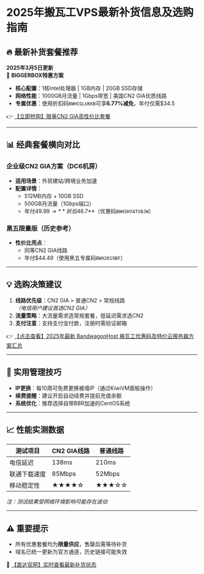 # 2025年搬瓦工VPS最新补货信息及选购指南

## 🔥 最新补货套餐推荐

**2025年3月5日更新**  
📌 **BIGGERBOX特惠方案**  
- **核心配置**：1核Intel处理器 | 1GB内存 | 20GB SSD存储  
- **网络性能**：1000GB月流量 | 1Gbps带宽 | 美国CN2 GIA优质线路  
- **专属优惠**：使用折扣码`BWHCGLUKKB`可享**6.77%减免**，年付仅需$34.5  

👉 [【立即抢购】限量CN2 GIA高性价比套餐](https://bit.ly/banwagon)

---

## 📊 经典套餐横向对比

### 企业级CN2 GIA方案（DC6机房）
- **适用场景**：外贸建站/跨境业务加速
- **配置详情**：
  - 512MB内存 + 10GB SSD
  - 500GB月流量（1Gbps端口）
  - 年付$49.99 → **折后$46.7**（优惠码`BWH3HYATVBJW`）

### 黑五限量版（历史参考）
- **性价比亮点**：
  - 同等CN2 GIA线路
  - 年付$44.49（使用黑五专属码`BWH2019BF`）

---

## 💡 选购决策建议
1. **线路优先级**：CN2 GIA > 普通CN2 > 常规线路  
   *（电信用户建议首选CN2 GIA）*
2. **流量策略**：大流量需求选常规套餐，低延迟需求选CN2
3. **支付注意**：支持支付宝付款，注册时需验证邮箱

👉 [【点击查看】2025年最新 BandwagonHost 搬瓦工优惠码及特价云服务器方案汇总](https://bit.ly/banwagon)

---

## 🔧 实用管理技巧
- **IP更换**：每10周可免费更换被墙IP（通过KiwiVM面板操作）
- **续费提醒**：建议开启自动续费并提前充值余额
- **系统优化**：推荐选择自带BBR加速的CentOS系统

---

## 📈 性能实测数据
| 测试项目       | CN2 GIA线路 | 普通线路 |
|----------------|-------------|----------|
| 电信延迟       | 138ms       | 210ms    |
| 联通下载速度   | 85Mbps      | 52Mbps   |
| 移动稳定性     | ★★★★☆       | ★★★☆☆    |

*注：测试结果受网络环境影响可能存在波动*

---

## ⚠️ 重要提示
- 所有优惠套餐均为**限量供应**，售罄后需等待补货
- 域名已统一更新为官方通道，历史链接可能失效

🚀 [【直达官网】实时查看最新补货状态](https://bit.ly/banwagon)